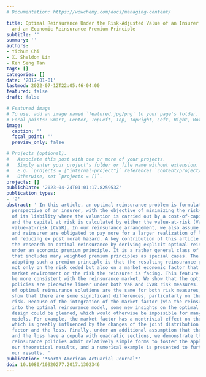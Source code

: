 ```yaml
---
# Documentation: https://wowchemy.com/docs/managing-content/

title: Optimal Reinsurance Under the Risk-Adjusted Value of an Insurer’s Liability
  and an Economic Reinsurance Premium Principle
subtitle: ''
summary: ''
authors:
- Yichun Chi
- X. Sheldon Lin
- Ken Seng Tan
tags: []
categories: []
date: '2017-01-01'
lastmod: 2022-07-12T22:05:46-04:00
featured: false
draft: false

# Featured image
# To use, add an image named `featured.jpg/png` to your page's folder.
# Focal points: Smart, Center, TopLeft, Top, TopRight, Left, Right, BottomLeft, Bottom, BottomRight.
image:
  caption: ''
  focal_point: ''
  preview_only: false

# Projects (optional).
#   Associate this post with one or more of your projects.
#   Simply enter your project's folder or file name without extension.
#   E.g. `projects = ["internal-project"]` references `content/project/deep-learning/index.md`.
#   Otherwise, set `projects = []`.
projects: []
publishDate: '2023-04-24T01:01:17.825953Z'
publication_types:
- '2'
abstract: ' In this article, an optimal reinsurance problem is formulated from the
  perspective of an insurer, with the objective of minimizing the risk-adjusted value
  of its liability where the valuation is carried out by a cost-of-capital approach
  and the capital at risk is calculated by either the value-at-risk (VaR) or conditional
  value-at-risk (CVaR). In our reinsurance arrangement, we also assume that both insurer
  and reinsurer are obligated to pay more for a larger realization of loss as a way
  of reducing ex post moral hazard. A key contribution of this article is to expand
  the research on optimal reinsurance by deriving explicit optimal reinsurance solutions
  under an economic premium principle. It is a rather general class of premium principles
  that includes many weighted premium principles as special cases. The advantage of
  adopting such a premium principle is that the resulting reinsurance premium depends
  not only on the risk ceded but also on a market economic factor that reflects the
  market environment or the risk the reinsurer is facing. This feature appears to
  be more consistent with the reinsurance market. We show that the optimal reinsurance
  policies are piecewise linear under both VaR and CVaR risk measures. While the structures
  of optimal reinsurance solutions are the same for both risk measures, we also formally
  show that there are some significant differences, particularly on the managing tail
  risk. Because of the integration of the market factor (via the reinsurance pricing)
  into the optimal reinsurance model, some new insights on the optimal reinsurance
  design could be gleaned, which would otherwise be impossible for many of the existing
  models. For example, the market factor has a nontrivial effect on the optimal reinsurance,
  which is greatly influenced by the changes of the joint distribution of the market
  factor and the loss. Finally, under an additional assumption that the market factor
  and the loss have a copula with quadratic sections, we demonstrate that the optimal
  reinsurance policies admit relatively simple forms to foster the applicability of
  our theoretical results, and a numerical example is presented to further highlight
  our results. '
publication: '*North American Actuarial Journal*'
doi: 10.1080/10920277.2017.1302346
---
```

